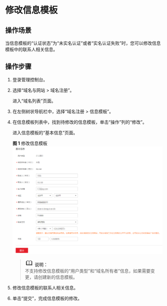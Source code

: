 # 修改信息模板<a name="domain_ug_340005"></a>

## 操作场景<a name="zh-cn_topic_0193892074_section34591425184512"></a>

当信息模板的“认证状态”为“未实名认证”或者“实名认证失败”时，您可以修改信息模板中的联系人相关信息。

## 操作步骤<a name="zh-cn_topic_0193892074_section166731449164516"></a>

1.  登录管理控制台。
2.  选择“域名与网站 \> 域名注册”。

    进入“域名列表”页面。

3.  在左侧树状导航栏中，选择“域名注册 \> 信息模板”。

1.  在信息模板列表中，找到待修改的信息模板，单击“操作”列的“修改”。

    进入信息模板的“基本信息”页面。

    **图 1**  修改信息模板<a name="zh-cn_topic_0193892074_fig10207165945017"></a>  
    ![](figures/修改信息模板.png "修改信息模板")

    >![](public_sys-resources/icon-note.gif) **说明：**   
    >不支持修改信息模板的“用户类型”和“域名所有者”信息，如果需要变更，请创建新的信息模板。  

2.  修改信息模板的联系人相关信息。
3.  单击“提交”，完成信息模板的修改。

